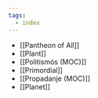 ```yaml
---
tags:
  - index
---
```

- [[Pantheon of All]]
- [[Plant]]
- [[Politismós (MOC)]]
- [[Primordial]]
- [[Propadanje (MOC)]]
- [[Planet]]